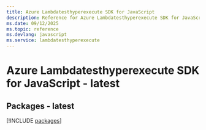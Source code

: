 ```yaml
---
title: Azure Lambdatesthyperexecute SDK for JavaScript
description: Reference for Azure Lambdatesthyperexecute SDK for JavaScript
ms.date: 09/12/2025
ms.topic: reference
ms.devlang: javascript
ms.service: lambdatesthyperexecute
---
```

# Azure Lambdatesthyperexecute SDK for JavaScript - latest
## Packages - latest
[!INCLUDE [packages](lambdatesthyperexecute-index.md)]